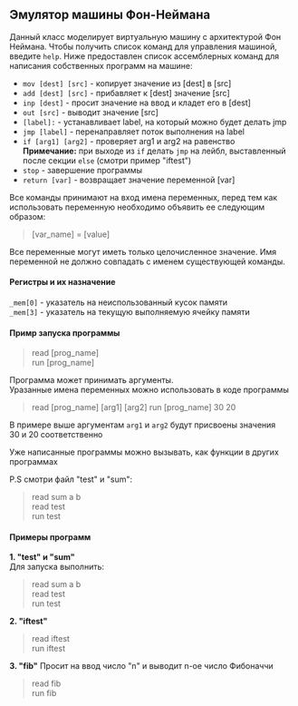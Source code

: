 ## Эмулятор машины Фон-Неймана

Данный класс моделирует виртуальную машину с архитектурой
Фон Неймана. Чтобы получить список команд для управления
машиной, введите `help`. Ниже предоставлен список ассемблерных
команд для написания собственных программ на машине:

* `mov [dest] [src]` - копирует значение из [dest] в [src]  
* `add [dest] [src]` - прибавляет к [dest] значение [src]  
* `inp [dest]` - просит значение на ввод и кладет его в [dest]  
* `out [src]` - выводит значение [src]  
* `[label]:` - устанавливает label, на который можно будет делать jmp
* `jmp [label]` - перенаправляет поток выполнения на label
* `if [arg1] [arg2]` - проверяет arg1 и arg2 на равенство  
**Примечание:** при выходе из `if` делать `jmp` на лейбл, выставленный  
после секции `else` (смотри пример "iftest")
* `stop` - завершение программы  
* `return [var]` - возвращает значение переменной [var]

Все команды принимают на вход имена переменных, перед тем как использовать
переменную необходимо объявить ее следующим образом:

> [var_name] = [value]

Все переменные могут иметь только целочисленное значение. Имя переменной
не должно совпадать с именем существующей команды.

#### Регистры и их назначение

`_mem[0]` - указатель на неиспользованный кусок памяти   
`_mem[3]` - указатель на текущую выполняемую ячейку памяти

#### Примр запуска программы
> read [prog_name]   
> run [prog_name]

Программа может принимать аргументы.  
Уразанные имена переменных можно использовать в коде программы  

> read [prog_name] [arg1] [arg2] 
> run [prog_name] 30 20

В примере выше аргументам `arg1` и `arg2` будут присвоены значения  
30 и  20 соответственно 

Уже написанные программы можно вызывать, как функции в других программах

P.S смотри файл "test" и "sum":  
> read sum a b  
> read test    
> run test

#### Примеры программ

**1. "test" и "sum"**   
Для запуска выполнить:

> read sum a b  
> read test  
> run test  

**2. "iftest"**

> read iftest  
> run iftest

**3. "fib"**
Просит на ввод число "n" и выводит n-ое число Фибоначчи

> read fib  
> run fib